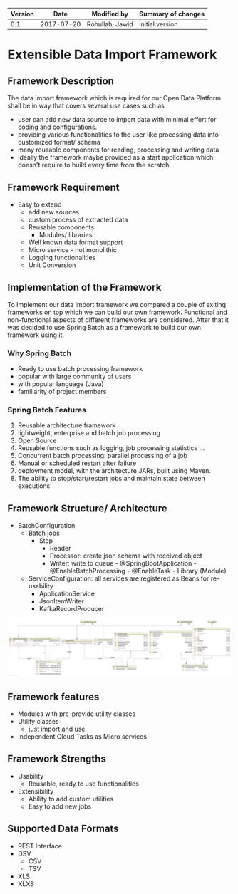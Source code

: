 |Version|Date|Modified by|Summary of changes|
|-------|----|-----------|------------------|
|  0.1  | 2017-07-20 | Rohullah, Jawid | initial version |

# Extensible Data Import Framework
## Framework Description
The data import framework which is required for our Open Data Platform shall be in way that covers several use cases such as
* user can add new data source to import data with minimal effort for coding and configurations.
* providing various functionalities to the user like processing data into customized format/ schema
* many reusable components for reading, processing and writing data
* ideally the framework maybe provided as a start application which doesn't require to build every time from the scratch.     

## Framework Requirement
- Easy to extend
    - add new sources
    - custom process of extracted data
    - Reusable components
      - Modules/ libraries
    - Well known data format support
    - Micro service - not monolithic
    - Logging functionalities
    - Unit Conversion

## Implementation of the Framework
To Implement our data import framework we compared a couple of exiting frameworks on top which we can build our own framework. Functional and non-functional aspects of different frameworks are considered. After that it was decided to use Spring Batch as a framework to build our own framework using it. <br>  

### Why Spring Batch
  - Ready to use batch processing framework
  - popular with large community of users
  - with popular language (Java)
  - familiarity of project members  

### Spring Batch Features
1. Reusable architecture framework
2. lightweight, enterprise and batch job processing
3. Open Source
4. Reusable functions such as logging, job processing statistics ...
5. Concurrent batch processing: parallel processing of a job
6. Manual or scheduled restart after failure
7. deployment model, with the architecture JARs, built using Maven.
8. The ability to stop/start/restart jobs and maintain state between executions.


## Framework Structure/ Architecture
   - BatchConfiguration
      - Batch jobs
        - Step
          - Reader
          - Processor: create json schema with received object  
          - Writer: write to queue
    - @SpringBootApplication
    - @EnableBatchProcessing
    - @EnableTask
    - Library (Module)
      - ServiceConfiguration: all services are registered as Beans for re-usability
        - ApplicationService
        - JsonItemWriter
        - KafkaRecordProducer

![image-title-here](https://github.com/OpenData-tu/documentation/blob/master/class-diagram-fields.png)

## Framework features  
  - Modules with pre-provide utility classes
  - Utility classes
    - just import and use
  - Independent Cloud Tasks as Micro services
## Framework Strengths
  - Usability
    - Reusable, ready to use functionalities
  - Extensibility
    - Ability to add custom utilities
    - Easy to add new jobs

## Supported Data Formats
  - REST Interface
  - DSV
    - CSV
    - TSV
  - XLS
  - XLXS
